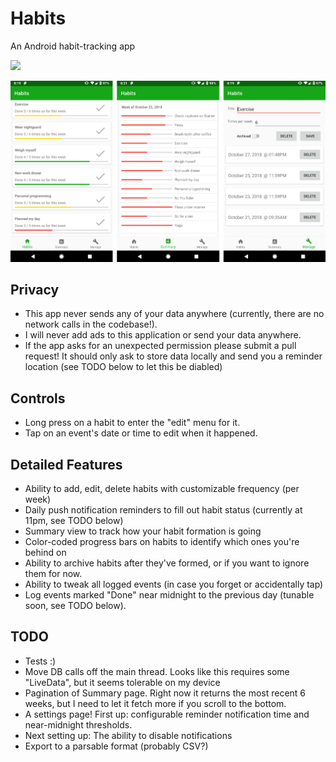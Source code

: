 Habits
=====
An Android habit-tracking app

[<img src="https://play.google.com/intl/en_us/badges/images/generic/en_badge_web_generic.png" width=200 />](https://play.google.com/store/apps/details?id=com.dwett.habits&pcampaignid=MKT-Other-global-all-co-prtnr-py-PartBadge-Mar2515-1)

![Screenshot](/screenshot.png?raw=true "Screenshot")

## Privacy
- This app never sends any of your data anywhere (currently, there are no network calls in the
  codebase!).
- I will never add ads to this application or send your data anywhere.
- If the app asks for an unexpected permission please submit a pull request! It should only ask
  to store data locally and send you a reminder location (see TODO below to let this be diabled)

## Controls
- Long press on a habit to enter the "edit" menu for it.
- Tap on an event's date or time to edit when it happened.

## Detailed Features
- Ability to add, edit, delete habits with customizable frequency (per week)
- Daily push notification reminders to fill out habit status (currently at 11pm, see TODO below)
- Summary view to track how your habit formation is going
- Color-coded progress bars on habits to identify which ones you're behind on
- Ability to archive habits after they've formed, or if you want to ignore them for now.
- Ability to tweak all logged events (in case you forget or accidentally tap)
- Log events marked "Done" near midnight to the previous day (tunable soon, see TODO below).

## TODO
- Tests :)
- Move DB calls off the main thread. Looks like this requires some "LiveData", but it seems
  tolerable on my device
- Pagination of Summary page. Right now it returns the most recent 6 weeks, but I need to let it
  fetch more if you scroll to the bottom.
- A settings page! First up: configurable reminder notification time and near-midnight thresholds.
- Next setting up: The ability to disable notifications
- Export to a parsable format (probably CSV?)
